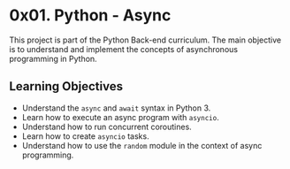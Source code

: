 # 0x01. Python - Async

This project is part of the Python Back-end curriculum. The main objective is to understand and implement the concepts of asynchronous programming in Python.

## Learning Objectives

- Understand the `async` and `await` syntax in Python 3.
- Learn how to execute an async program with `asyncio`.
- Understand how to run concurrent coroutines.
- Learn how to create `asyncio` tasks.
- Understand how to use the `random` module in the context of async programming.
